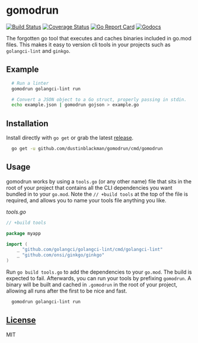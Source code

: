 # gomodrun

[![Build Status](https://travis-ci.com/dustinblackman/gomodrun.svg?branch=master)](https://travis-ci.com/dustinblackman/gomodrun)
[![Coverage Status](https://coveralls.io/repos/github/dustinblackman/gomodrun/badge.svg?branch=master)](https://coveralls.io/github/dustinblackman/gomodrun?branch=master)
[![Go Report Card](http://goreportcard.com/badge/dustinblackman/gomodrun)](http://goreportcard.com/report/dustinblackman/gomodrun)
[![Godocs](https://godoc.org/github.com/dustinblackman/gomodrun?status.svg)](https://godoc.org/github.com/dustinblackman/gomodrun)

The forgotten go tool that executes and caches binaries included in go.mod files. This makes it easy to version cli tools in your projects such as `golangci-lint` and `ginkgo`.

## Example

```sh
  # Run a linter
  gomodrun golangci-lint run

  # Convert a JSON object to a Go struct, properly passing in stdin.
  echo example.json | gomodrun gojson > example.go
```

## Installation

Install directly with `go get` or grab the latest [release](https://github.com/dustinblackman/gomodrun/releases).

```sh
  go get -u github.com/dustinblackman/gomodrun/cmd/gomodrun
```

## Usage

gomodrun works by using a `tools.go` (or any other name) file that sits in the root of your project that contains all the CLI dependencies you want bundled in to your `go.mod`. Note the `// +build tools` at the top of the file is required, and allows you to name your tools file anything you like.

_tools.go_

```go
// +build tools

package myapp

import (
	_ "github.com/golangci/golangci-lint/cmd/golangci-lint"
	_ "github.com/onsi/ginkgo/ginkgo"
)
```

Run `go build tools.go` to add the dependencies to your `go.mod`. The build is expected to fail. Afterwards, you can run your tools by prefixing `gomodrun`. A binary will be built and cached in `.gomodrun` in the root of your project, allowing all runs after the first to be nice and fast.

```sh
  gomodrun golangci-lint run
```

## [License](./LICENSE)

MIT
